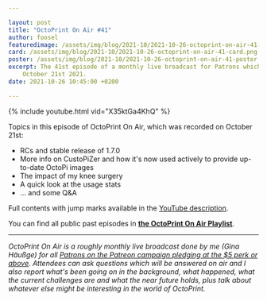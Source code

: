 ```yaml
---

layout: post
title: "OctoPrint On Air #41"
author: foosel
featuredimage: /assets/img/blog/2021-10/2021-10-26-octoprint-on-air-41-card.png
card: /assets/img/blog/2021-10/2021-10-26-octoprint-on-air-41-card.png
poster: /assets/img/blog/2021-10/2021-10-26-octoprint-on-air-41-poster.png
excerpt: The 41st episode of a monthly live broadcast for Patrons which was recorded on 
    October 21st 2021.
date: 2021-10-26 10:45:00 +0200

---
```

{% include youtube.html vid="X35ktGa4KhQ" %}

Topics in this episode of OctoPrint On Air, which was recorded on October 21st:

  * RCs and stable release of 1.7.0
  * More info on CustoPiZer and how it's now used actively to provide up-to-date OctoPi images
  * The impact of my knee surgery
  * A quick look at the usage stats
  * ... and some Q&A

Full contents with jump marks available in the 
[YouTube description](https://youtu.be/X35ktGa4KhQ).

You can find all public past episodes in 
**[the OctoPrint On Air Playlist](https://www.youtube.com/playlist?list=PL9j2DtsIPVkOFIMRrnnbXsnXtQmwj1IId)**.

---

*OctoPrint On Air is a roughly monthly live broadcast done by me (Gina Häußge)
for all [Patrons on the Patreon campaign pledging at the $5 perk or above](https://patreon.com/foosel). 
Attendees can ask questions which will be answered on air and I also report 
what's been going on in the background, what happened, what the current 
challenges are and what the near future holds, plus talk about whatever else
might be interesting in the world of OctoPrint.*